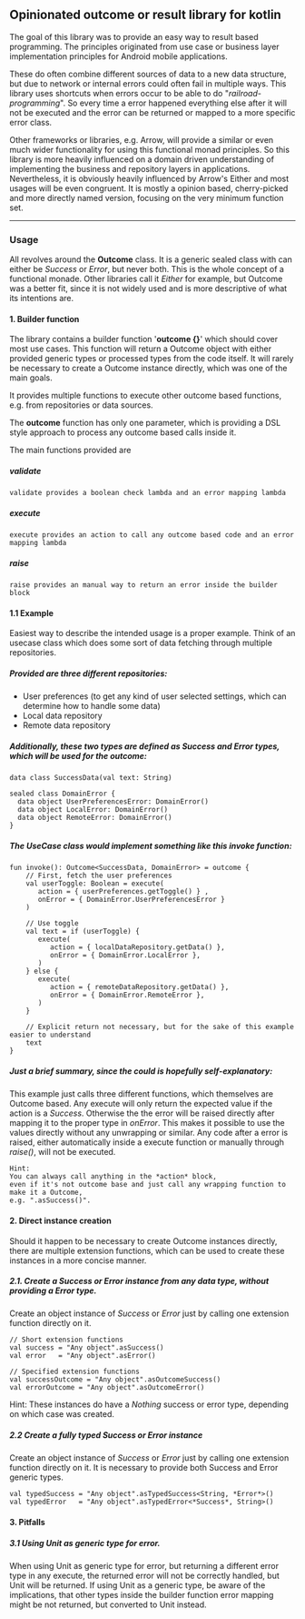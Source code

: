 ## Opinionated outcome or result library for kotlin

The goal of this library was to provide an easy way to result based programming.
The principles originated from use case or business layer implementation principles for Android mobile applications.

These do often combine different sources of data to a new data structure, but due to network
or internal errors could often fail in multiple ways. This library uses shortcuts when
errors occur to be able to do "*railroad-programming*". So every time a error happened everything
else after it will not be executed and the error can be returned or mapped to a more specific
error class.

Other frameworks or libraries, e.g. Arrow, will provide a similar or even much wider functionality for using this functional monad principles.
So this library is more heavily influenced on a domain driven understanding of implementing the business and repository layers in applications.
Nevertheless, it is obviously heavily influenced by Arrow's Either and most usages will be even congruent.
It is mostly a opinion based, cherry-picked and more directly named version, focusing on the very minimum
function set.

---

### Usage

All revolves around the **Outcome** class. It is a generic sealed class with can either be *Success* or *Error*,
but never both. This is the whole concept of a functional monade. Other libraries call it *Either* for example,
but Outcome was a better fit, since it is not widely used and is more descriptive of what its intentions are.

#### 1. Builder function

The library contains a builder function '**outcome {}**' which should cover most use cases. This function
will return a Outcome object with either provided generic types or processed types from the code itself.
It will rarely be necessary to create a Outcome instance directly, which was one of the main goals.

It provides multiple functions to execute other outcome based functions, e.g. from repositories or data sources.

The **outcome** function has only one parameter, which is providing a DSL style approach to process any outcome
based calls inside it.

The main functions provided are
##### **validate**

```
validate provides a boolean check lambda and an error mapping lambda
```
##### **execute**
```
execute provides an action to call any outcome based code and an error mapping lambda
```
##### **raise**
```
raise provides an manual way to return an error inside the builder block
```

#### 1.1 Example
Easiest way to describe the intended usage is a proper example.
Think of an usecase class which does some sort of data fetching through multiple repositories.

##### Provided are three different repositories:
- User preferences (to get any kind of user selected settings, which can determine how to handle some data)
- Local data repository
- Remote data repository

##### Additionally, these two types are defined as Success and Error types, which will be used for the outcome:
```
data class SuccessData(val text: String)

sealed class DomainError {	
  data object UserPreferencesError: DomainError()
  data object LocalError: DomainError()
  data object RemoteError: DomainError()
}
```

##### The UseCase class would implement something like this invoke function:
```
fun invoke(): Outcome<SuccessData, DomainError> = outcome {
	// First, fetch the user preferences
	val userToggle: Boolean = execute(
	   action = { userPreferences.getToggle() } ,
	   onError = { DomainError.UserPreferencesError } 
	)

	// Use toggle 
	val text = if (userToggle) {
	   execute(
	      action = { localDataRepository.getData() },
	      onError = { DomainError.LocalError },
	   )	
	} else {
	   execute(
	      action = { remoteDataRepository.getData() },
	      onError = { DomainError.RemoteError },
	   ) 
	}

	// Explicit return not necessary, but for the sake of this example easier to understand
	text
}
```
##### Just a brief summary, since the could is hopefully self-explanatory:
This example just calls three different functions, which themselves are Outcome based.
Any execute will only return the expected value if the action is a *Success*. Otherwise the the error will be raised directly after
mapping it to the proper type in *onError*. This makes it possible to use the values directly without any unwrapping or similar.
Any code after a error is raised, either automatically inside a execute function or manually through *raise()*, will not
be executed.
```
Hint: 
You can always call anything in the *action* block, 
even if it's not outcome base and just call any wrapping function to make it a Outcome, 
e.g. ".asSuccess()".
```

#### 2. Direct instance creation

Should it happen to be necessary to create Outcome instances directly,
there are multiple extension functions, which can be used to create these instances in a more concise manner.

##### 2.1. Create a Success or Error instance from any data type, without providing a Error type.
Create an object instance of *Success* or *Error* just by calling one extension function directly on it.

```
// Short extension functions
val success = "Any object".asSuccess()
val error   = "Any object".asError()

// Specified extension functions
val successOutcome = "Any object".asOutcomeSuccess()
val errorOutcome = "Any object".asOutcomeError()
```
Hint: These instances do have a *Nothing* success or error type, depending on which case was created.

##### 2.2 Create a fully typed Success or Error instance
Create an object instance of *Success* or *Error* just by calling one extension function directly on it.
It is necessary to provide both Success and Error generic types.

```
val typedSuccess = "Any object".asTypedSuccess<String, *Error*>()
val typedError   = "Any object".asTypedError<*Success*, String>()
```

#### 3. Pitfalls
##### 3.1 Using Unit as generic type for error.
When using Unit as generic type for error, but returning a different error type in any execute, the returned error will not be correctly handled, but Unit will be returned. If using Unit as a generic type, be aware of the implications, that other types inside the builder function error mapping might be not returned, but converted to Unit instead.




